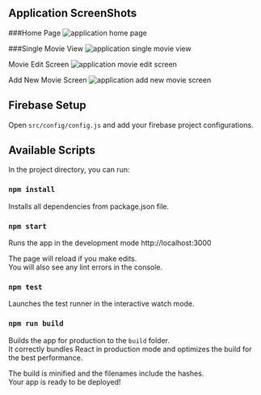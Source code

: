 ## Application ScreenShots

###Home Page
![application home page](https://raw.githubusercontent.com/talentedaamer/react-firebase-movies-database/master/public/images/firebase-react-crud-application-1.png)

###Single Movie View
![application single movie view](https://raw.githubusercontent.com/talentedaamer/react-firebase-movies-database/master/public/images/firebase-react-crud-application-2.png)

Movie Edit Screen
![application movie edit screen](https://raw.githubusercontent.com/talentedaamer/react-firebase-movies-database/master/public/images/firebase-react-crud-application-3.png)

Add New Movie Screen
![application add new movie screen](https://raw.githubusercontent.com/talentedaamer/react-firebase-movies-database/master/public/images/firebase-react-crud-application-4.png)

## Firebase Setup

Open `src/config/config.js` and add your firebase project configurations.

## Available Scripts

In the project directory, you can run:

### `npm install`

Installs all dependencies from package.json file.

### `npm start`

Runs the app in the development mode http://localhost:3000

The page will reload if you make edits.<br>
You will also see any lint errors in the console.

### `npm test`

Launches the test runner in the interactive watch mode.

### `npm run build`

Builds the app for production to the `build` folder.<br>
It correctly bundles React in production mode and optimizes the build for the best performance.

The build is minified and the filenames include the hashes.<br>
Your app is ready to be deployed!
